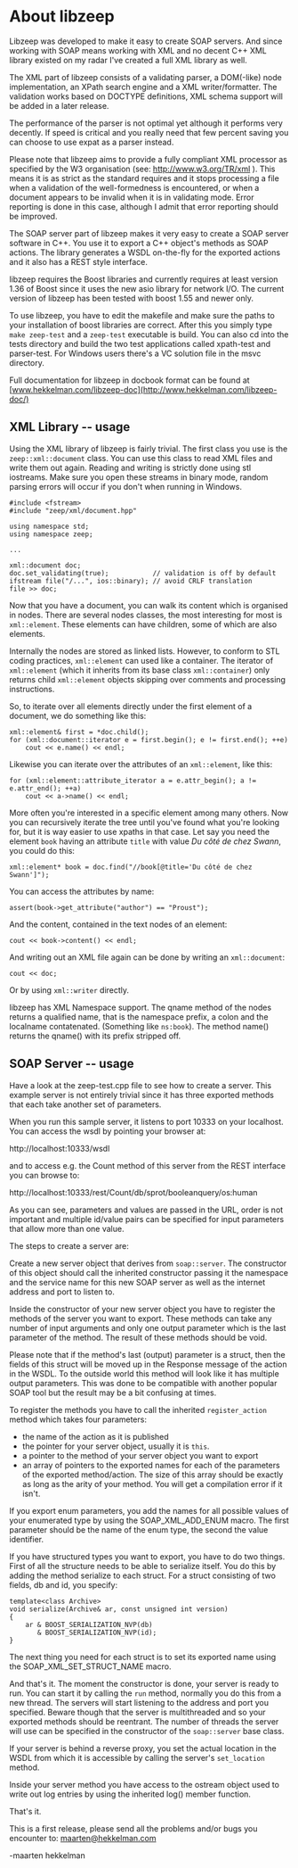 About libzeep
=============

Libzeep was developed to make it easy to create SOAP servers. And since
working with SOAP means working with XML and no decent C++ XML library
existed on my radar I've created a full XML library as well.

The XML part of libzeep consists of a validating parser, a DOM(-like) node
implementation, an XPath search engine and a XML writer/formatter. The
validation works based on DOCTYPE definitions, XML schema support will be
added in a later release.

The performance of the parser is not optimal yet although it performs very
decently. If speed is critical and you really need that few percent saving
you can choose to use expat as a parser instead.

Please note that libzeep aims to provide a fully compliant XML processor as
specified by the W3 organisation (see: http://www.w3.org/TR/xml ). This means
it is as strict as the standard requires and it stops processing a file when
a validation of the well-formedness is encountered, or when a document
appears to be invalid when it is in validating mode. Error reporting is done
in this case, although I admit that error reporting should be improved.

The SOAP server part of libzeep makes it very easy to create a SOAP server
software in C++. You use it to export a C++ object's methods as SOAP actions.
The library generates a WSDL on-the-fly for the exported actions and it also
has a REST style interface.

libzeep requires the Boost libraries and currently requires at least version
1.36 of Boost since it uses the new asio library for network I/O. The current
version of libzeep has been tested with boost 1.55 and newer only.

To use libzeep, you have to edit the makefile and make sure the paths to your
installation of boost libraries are correct. After this you simply type
`make zeep-test` and a `zeep-test` executable is build. You can also cd into
the tests directory and build the two test applications called xpath-test and
parser-test. For Windows users there's a VC solution file in the msvc
directory.

Full documentation for libzeep in docbook format can be found at
[www.hekkelman.com/libzeep-doc](http://www.hekkelman.com/libzeep-doc/)

## XML Library -- usage

Using the XML library of libzeep is fairly trivial. The first class you use
is the `zeep::xml::document` class. You can use this class to read XML files
and write them out again. Reading and writing is strictly done using stl
iostreams. Make sure you open these streams in binary mode, random parsing
errors will occur if you don't when running in Windows.

	#include <fstream>
	#include "zeep/xml/document.hpp"
	
	using namespace std;
	using namespace zeep;
	
	...
	
	xml::document doc;
	doc.set_validating(true);			// validation is off by default
	ifstream file("/...", ios::binary); // avoid CRLF translation
	file >> doc;
	
Now that you have a document, you can walk its content which is organised in
nodes. There are several nodes classes, the most interesting for most is
`xml::element`. These elements can have children, some of which are also
elements.

Internally the nodes are stored as linked lists. However, to conform to STL
coding practices, `xml::element` can used like a container. The iterator of
`xml::element` (which it inherits from its base class `xml::container`) only
returns child `xml::element` objects skipping over comments and processing
instructions.

So, to iterate over all elements directly under the first element of a
document, we do something like this:

	xml::element& first = *doc.child();
	for (xml::document::iterator e = first.begin(); e != first.end(); ++e)
		cout << e.name() << endl;

Likewise you can iterate over the attributes of an `xml::element`, like this:

	for (xml::element::attribute_iterator a = e.attr_begin(); a != e.attr_end(); ++a)
		cout << a->name() << endl;

More often you're interested in a specific element among many others. Now you
can recursively iterate the tree until you've found what you're looking for,
but it is way easier to use xpaths in that case. Let say you need the element
`book` having an attribute `title` with value *Du côté de chez Swann*, you
could do this:

	xml::element* book = doc.find("//book[@title='Du côté de chez Swann']");

You can access the attributes by name:

	assert(book->get_attribute("author") == "Proust");

And the content, contained in the text nodes of an element:
	
	cout << book->content() << endl;

And writing out an XML file again can be done by writing an `xml::document`:

	cout << doc;
	
Or by using `xml::writer` directly.

libzeep has XML Namespace support. The qname method of the nodes returns a
qualified name, that is the namespace prefix, a colon and the localname
contatenated. (Something like `ns:book`). The method name() returns the
qname() with its prefix stripped off.

## SOAP Server -- usage

Have a look at the zeep-test.cpp file to see how to create a server. This
example server is not entirely trivial since it has three exported methods
that each take another set of parameters.

When you run this sample server, it listens to port 10333 on your localhost.
You can access the wsdl by pointing your browser at:

http://localhost:10333/wsdl

and to access e.g. the Count method of this server from the REST interface
you can browse to:

http://localhost:10333/rest/Count/db/sprot/booleanquery/os:human

As you can see, parameters and values are passed in the URL, order is not
important and multiple id/value pairs can be specified for input parameters
that allow more than one value.

The steps to create a server are:

Create a new server object that derives from `soap::server`. The constructor
of this object should call the inherited constructor passing it the
namespace and the service name for this new SOAP server as well as the
internet address and port to listen to.

Inside the constructor of your new server object you have to register the
methods of the server you want to export. These methods can take any number
of input arguments and only one output parameter which is the last parameter
of the method. The result of these methods should be void.

Please note that if the method's last (output) parameter is a struct, then
the fields of this struct will be moved up in the Response message of the
action in the WSDL. To the outside world this method will look like it has
multiple output parameters. This was done to be compatible with another
popular SOAP tool but the result may be a bit confusing at times.

To register the methods you have to call the inherited `register_action`
method which takes four parameters:

- the name of the action as it is published
- the pointer for your server object, usually it is `this`.
- a pointer to the method of your server object you want to export
- an array of pointers to the exported names for each of the parameters
	of the exported method/action. The size of this array should be exactly
	as long as the arity of your method. You will get a compilation error
	if it isn't.

If you export enum parameters, you add the names for all possible values of 
your enumerated type by using the SOAP_XML_ADD_ENUM macro. The first parameter
should be the name of the enum type, the second the value identifier.

If you have structured types you want to export, you have to do two things.
First of all the structure needs to be able to serialize itself. You do this
by adding the method serialize to each struct. For a struct consisting of two 
fields, db and id, you specify:

	template<class Archive>
	void serialize(Archive& ar, const unsigned int version)
	{
		ar & BOOST_SERIALIZATION_NVP(db)
		   & BOOST_SERIALIZATION_NVP(id);
	}

The next thing you need for each struct is to set its exported name using the
SOAP_XML_SET_STRUCT_NAME macro.

And that's it. The moment the constructor is done, your server is ready to
run. You can start it by calling the `run` method, normally you do this from
a new thread. The servers will start listening to the address and port you
specified. Beware though that the server is multithreaded and so your exported
methods should be reentrant. The number of threads the server will use can be
specified in the constructor of the `soap::server` base class.

If your server is behind a reverse proxy, you set the actual location in the
WSDL from which it is accessible by calling the server's `set_location` method.

Inside your server method you have access to the ostream object used to write
out log entries by using the inherited log() member function.

That's it.

This is a first release, please send all the problems and/or bugs you encounter
to: maarten@hekkelman.com

-maarten hekkelman
